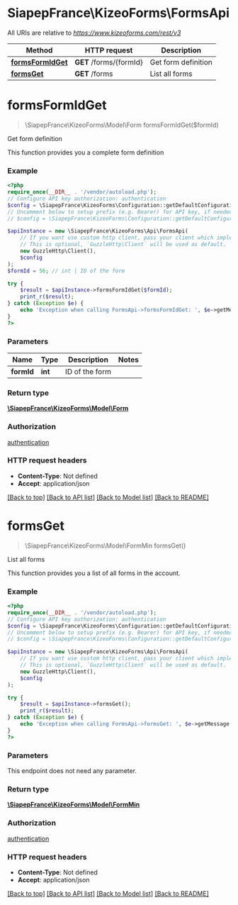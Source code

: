 # SiapepFrance\KizeoForms\FormsApi

All URIs are relative to *https://www.kizeoforms.com/rest/v3*

Method | HTTP request | Description
------------- | ------------- | -------------
[**formsFormIdGet**](FormsApi.md#formsFormIdGet) | **GET** /forms/{formId} | Get form definition
[**formsGet**](FormsApi.md#formsGet) | **GET** /forms | List all forms

# **formsFormIdGet**
> \SiapepFrance\KizeoForms\Model\Form formsFormIdGet($formId)

Get form definition

This function provides you a complete form definition

### Example
```php
<?php
require_once(__DIR__ . '/vendor/autoload.php');
// Configure API key authorization: authentication
$config = \SiapepFrance\KizeoForms\Configuration::getDefaultConfiguration()->setApiKey('Authorization', 'YOUR_API_KEY');
// Uncomment below to setup prefix (e.g. Bearer) for API key, if needed
// $config = \SiapepFrance\KizeoForms\Configuration::getDefaultConfiguration()->setApiKeyPrefix('Authorization', 'Bearer');

$apiInstance = new \SiapepFrance\KizeoForms\Api\FormsApi(
    // If you want use custom http client, pass your client which implements `GuzzleHttp\ClientInterface`.
    // This is optional, `GuzzleHttp\Client` will be used as default.
    new GuzzleHttp\Client(),
    $config
);
$formId = 56; // int | ID of the form

try {
    $result = $apiInstance->formsFormIdGet($formId);
    print_r($result);
} catch (Exception $e) {
    echo 'Exception when calling FormsApi->formsFormIdGet: ', $e->getMessage(), PHP_EOL;
}
?>
```

### Parameters

Name | Type | Description  | Notes
------------- | ------------- | ------------- | -------------
 **formId** | **int**| ID of the form |

### Return type

[**\SiapepFrance\KizeoForms\Model\Form**](../Model/Form.md)

### Authorization

[authentication](../../README.md#authentication)

### HTTP request headers

 - **Content-Type**: Not defined
 - **Accept**: application/json

[[Back to top]](#) [[Back to API list]](../../README.md#documentation-for-api-endpoints) [[Back to Model list]](../../README.md#documentation-for-models) [[Back to README]](../../README.md)

# **formsGet**
> \SiapepFrance\KizeoForms\Model\FormMin formsGet()

List all forms

This function provides you a list of all forms in the account.

### Example
```php
<?php
require_once(__DIR__ . '/vendor/autoload.php');
// Configure API key authorization: authentication
$config = \SiapepFrance\KizeoForms\Configuration::getDefaultConfiguration()->setApiKey('Authorization', 'YOUR_API_KEY');
// Uncomment below to setup prefix (e.g. Bearer) for API key, if needed
// $config = \SiapepFrance\KizeoForms\Configuration::getDefaultConfiguration()->setApiKeyPrefix('Authorization', 'Bearer');

$apiInstance = new \SiapepFrance\KizeoForms\Api\FormsApi(
    // If you want use custom http client, pass your client which implements `GuzzleHttp\ClientInterface`.
    // This is optional, `GuzzleHttp\Client` will be used as default.
    new GuzzleHttp\Client(),
    $config
);

try {
    $result = $apiInstance->formsGet();
    print_r($result);
} catch (Exception $e) {
    echo 'Exception when calling FormsApi->formsGet: ', $e->getMessage(), PHP_EOL;
}
?>
```

### Parameters
This endpoint does not need any parameter.

### Return type

[**\SiapepFrance\KizeoForms\Model\FormMin**](../Model/FormMin.md)

### Authorization

[authentication](../../README.md#authentication)

### HTTP request headers

 - **Content-Type**: Not defined
 - **Accept**: application/json

[[Back to top]](#) [[Back to API list]](../../README.md#documentation-for-api-endpoints) [[Back to Model list]](../../README.md#documentation-for-models) [[Back to README]](../../README.md)

